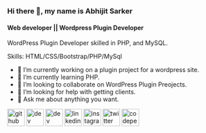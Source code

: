 

### Hi there 👋, my name is Abhijit Sarker
#### Web developer || Wordpress Plugin Developer

<!-- ![I am a web developer](https://pbs.twimg.com/profile_banners/4424194840/1666565251/1500x500)
 -->
WordPress Plugin Developer skilled in PHP, and MySQL.

Skills: HTML/CSS/Bootstrap/PHP/MySql

- 🔭 I’m currently working on  a plugin project for a wordpress site. 
- 🌱 I’m currently learning PHP. 
- 👯 I’m looking to collaborate on WordPress Plugin Preojects. 
- 🤔 I’m looking for help with getting clients. 
- 💬 Ask me about anything you want.


[<img src='https://cdn.jsdelivr.net/npm/simple-icons@3.0.1/icons/github.svg' alt='github' height='40'>](https://github.com/AbhijitSarker)  [<img src='https://cdn.jsdelivr.net/npm/simple-icons@3.0.1/icons/dev-dot-to.svg' alt='dev' height='40'>](https://dev.to/abhijitsarker)  [<img src='https://cdn.jsdelivr.net/npm/simple-icons@3.0.1/icons/hashnode.svg' alt='dev' height='40'>]( Hashnode)  [<img src='https://cdn.jsdelivr.net/npm/simple-icons@3.0.1/icons/linkedin.svg' alt='linkedin' height='40'>](https://www.linkedin.com/in/abhijitsarker/)  [<img src='https://cdn.jsdelivr.net/npm/simple-icons@3.0.1/icons/instagram.svg' alt='instagram' height='40'>](https://www.instagram.com/abhijit__sarker/)  [<img src='https://cdn.jsdelivr.net/npm/simple-icons@3.0.1/icons/twitter.svg' alt='twitter' height='40'>](https://twitter.com/_AvziT_)  [<img src='https://cdn.jsdelivr.net/npm/simple-icons@3.0.1/icons/codepen.svg' alt='codepen' height='40'>](https://codepen.io/abhijitsarker)  

